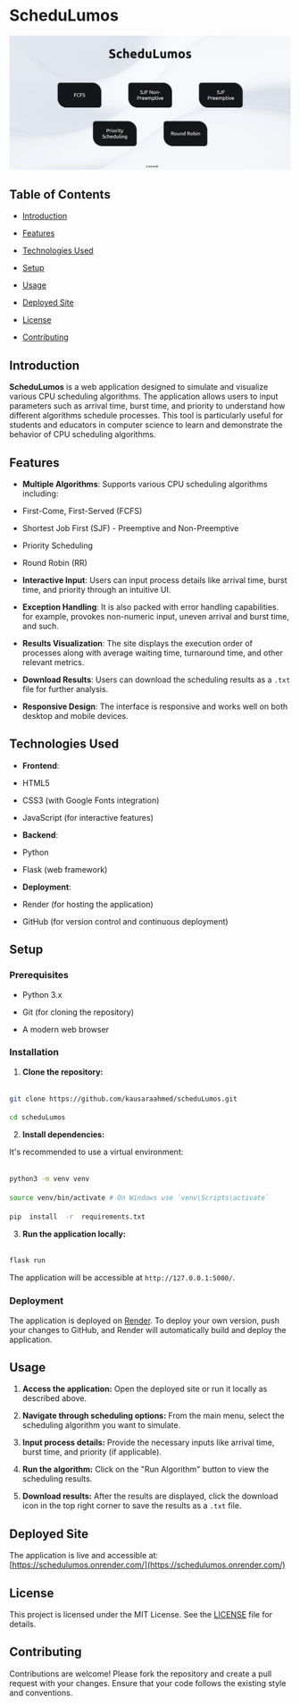 # ScheduLumos

 ![ScheduLumos Screenshot](static/screenshot.png)

## Table of Contents

- [Introduction](#introduction)

- [Features](#features)

- [Technologies Used](#technologies-used)

- [Setup](#setup)

- [Usage](#usage)

- [Deployed Site](#deployed-site)

- [License](#license)

- [Contributing](#contributing)

## Introduction
**ScheduLumos** is a web application designed to simulate and visualize various CPU scheduling algorithms. The application allows users to input parameters such as arrival time, burst time, and priority to understand how different algorithms schedule processes. This tool is particularly useful for students and educators in computer science to learn and demonstrate the behavior of CPU scheduling algorithms.

## Features

-  **Multiple Algorithms**: Supports various CPU scheduling algorithms including:

- First-Come, First-Served (FCFS)

- Shortest Job First (SJF) - Preemptive and Non-Preemptive

- Priority Scheduling

- Round Robin (RR)

-  **Interactive Input**: Users can input process details like arrival time, burst time, and priority through an intuitive UI.

  -  **Exception Handling**: It is also packed with error handling capabilities. for example, provokes non-numeric input, uneven arrival and burst time, and such. 

-  **Results Visualization**: The site displays the execution order of processes along with average waiting time, turnaround time, and other relevant metrics.

-  **Download Results**: Users can download the scheduling results as a `.txt` file for further analysis.

-  **Responsive Design**: The interface is responsive and works well on both desktop and mobile devices.
 

## Technologies Used
-  **Frontend**:

- HTML5

- CSS3 (with Google Fonts integration)

- JavaScript (for interactive features)

-  **Backend**:

- Python

- Flask (web framework)

-  **Deployment**:

- Render (for hosting the application)

- GitHub (for version control and continuous deployment)

## Setup

### Prerequisites
- Python 3.x

- Git (for cloning the repository)

- A modern web browser

### Installation

1.  **Clone the repository:**
```bash

git clone https://github.com/kausaraahmed/scheduLumos.git

cd scheduLumos

```

2.  **Install dependencies:**

It's recommended to use a virtual environment:

```bash

python3 -m venv venv

source venv/bin/activate # On Windows use `venv\Scripts\activate`

pip  install  -r  requirements.txt

```
3.  **Run the application locally:**
```bash

flask run

```
The application will be accessible at `http://127.0.0.1:5000/`.

  

### Deployment
The application is deployed on [Render](https://render.com/). To deploy your own version, push your changes to GitHub, and Render will automatically build and deploy the application.

  

## Usage

1.  **Access the application:**
Open the deployed site or run it locally as described above.

2.  **Navigate through scheduling options:**
From the main menu, select the scheduling algorithm you want to simulate.

3.  **Input process details:**
Provide the necessary inputs like arrival time, burst time, and priority (if applicable).

4.  **Run the algorithm:**
Click on the "Run Algorithm" button to view the scheduling results.

5.  **Download results:**
After the results are displayed, click the download icon in the top right corner to save the results as a `.txt` file.

  

## Deployed Site
The application is live and accessible at: [https://schedulumos.onrender.com/](https://schedulumos.onrender.com/)

  

## License
This project is licensed under the MIT License. See the [LICENSE](LICENSE) file for details.

  

## Contributing
Contributions are welcome! Please fork the repository and create a pull request with your changes. Ensure that your code follows the existing style and conventions.
